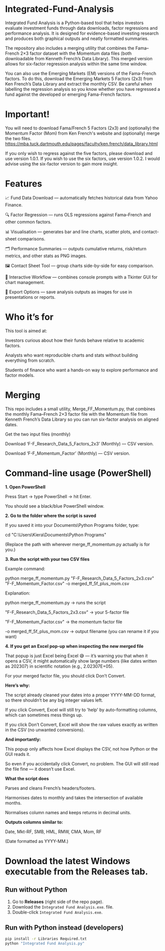 # Integrated-Fund-Analysis
Integrated Fund Analysis is a Python-based tool that helps investors evaluate investment funds through data downloads, factor regressions and performance analysis. It is designed for evidence-based investing research and produces both graphical outputs and neatly formatted summaries.

The repository also includes a merging utility that combines the Fama–French 2×3 factor dataset with the Momentum data files (both downloadable from Kenneth French’s Data Library). This merged version allows for six-factor regression analysis within the same time window.

You can also use the Emerging Markets (EM) versions of the Fama-French factors. To do this, download the Emerging Markets 5 Factors (2x3) from Ken French’s Data Library and extract the monthly CSV. Be careful when labelling the regression analysis so you know whether you have regressed a fund against the developed or emerging Fama-French factors.

# Important! 
You will need to download Fama/French 5 Factors (2x3) and (optionally) the Momentum Factor (Mom) from Ken French's website and (optionally) merge the two files.
https://mba.tuck.dartmouth.edu/pages/faculty/ken.french/data_library.html

If you only wish to regress against the five factors, please download and use version 1.0.1. If you wish to use the six factors, use version 1.0.2. I would advise using the six-factor version to gain more insight.

# Features

📈 Fund Data Download — automatically fetches historical data from Yahoo Finance.

🔍 Factor Regression — runs OLS regressions against Fama–French and other common factors.

📊 Visualisation — generates bar and line charts, scatter plots, and contact-sheet comparisons.

🗂️ Performance Summaries — outputs cumulative returns, risk/return metrics, and other stats as PNG images.

🖼️ Contact Sheet Tool — group charts side-by-side for easy comparison.

🧰 Interactive Workflow — combines console prompts with a Tkinter GUI for chart management.

📝 Export Options — save analysis outputs as images for use in presentations or reports.

# Who it’s for

This tool is aimed at:

Investors curious about how their funds behave relative to academic factors.

Analysts who want reproducible charts and stats without building everything from scratch.

Students of finance who want a hands-on way to explore performance and factor models.

# Merging

This repo includes a small utility, Merge_FF_Momentum.py, that combines the monthly Fama–French 2×3 factor file with the Momentum file from Kenneth French’s Data Library so you can run six-factor analysis on aligned dates.

Get the two input files (monthly)

Download ‘F-F_Research_Data_5_Factors_2x3’ (Monthly) — CSV version.

Download ‘F-F_Momentum_Factor’ (Monthly) — CSV version.

# Command-line usage (PowerShell)
**1. Open PowerShell**

Press Start → type PowerShell → hit Enter.

You should see a black/blue PowerShell window.

**2. Go to the folder where the script is saved**

If you saved it into your Documents\Python Programs folder, type:

cd "C:\Users\Kiera\Documents\Python Programs"

(Replace the path with wherever merge_ff_momentum.py actually is for you.)

**3. Run the script with your two CSV files**

Example command:

python merge_ff_momentum.py "F-F_Research_Data_5_Factors_2x3.csv" "F-F_Momentum_Factor.csv" -o merged_ff_5f_plus_mom.csv

Explanation:

python merge_ff_momentum.py → runs the script

"F-F_Research_Data_5_Factors_2x3.csv" → your 5-factor file

"F-F_Momentum_Factor.csv" → the momentum factor file

-o merged_ff_5f_plus_mom.csv → output filename (you can rename it if you want)

**4. If you get an Excel pop-up when inspecting the new merged file**

That popup is just Excel being Excel 😅 — it’s warning you that when it opens a CSV, it might automatically show large numbers (like dates written as 202307) in scientific notation (e.g., 2.02307E+05).

For your merged factor file, you should click Don’t Convert.

**Here’s why:**

The script already cleaned your dates into a proper YYYY-MM-DD format, so there shouldn’t be any big integer values left.

If you click Convert, Excel will still try to 'help' by auto-formatting columns, which can sometimes mess things up.

If you click Don’t Convert, Excel will show the raw values exactly as written in the CSV (no unwanted conversions).

**And importantly:**

This popup only affects how Excel displays the CSV, not how Python or the GUI reads it.

So even if you accidentally click Convert, no problem. The GUI will still read the file fine — it doesn’t use Excel.

**What the script does**

Parses and cleans French’s headers/footers.

Harmonises dates to monthly and takes the intersection of available months.

Normalises column names and keeps returns in decimal units.

**Outputs columns similar to:**

Date, Mkt-RF, SMB, HML, RMW, CMA, Mom, RF

(Date formatted as YYYY-MM.)

# Download the latest Windows executable from the **Releases** tab.

## Run without Python
1. Go to **Releases** (right side of the repo page).
2. Download the `Integrated Fund Analysis.exe`. file.
3. Double-click `Integrated Fund Analysis.exe`.

## Run with Python instead (developers)
```bash
pip install -r Libraries Required.txt
python "Integrated Fund Analysis.py"

